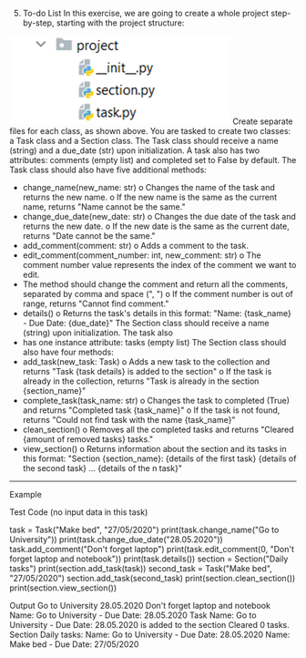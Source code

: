 5.	To-do List
In this exercise, we are going to create a whole project step-by-step, starting with the project structure:

![img.png](img.png)
Create separate files for each class, as shown above. You are tasked to create two classes: 
a Task class and a Section class.
The Task class should receive a name (string) and a due_date (str) upon initialization.
A task also has two attributes: comments (empty list) and completed set to False by default.
The Task class should also have five additional methods:
-	change_name(new_name: str)
o	Changes the name of the task and returns the new name.
o	If the new name is the same as the current name, returns "Name cannot be the same."
-	change_due_date(new_date: str) 
o	Changes the due date of the task and returns the new date.
o	If the new date is the same as the current date, returns "Date cannot be the same."
-	add_comment(comment: str)
o	Adds a comment to the task.
-	edit_comment(comment_number: int, new_comment: str)
o	The comment number value represents the index of the comment we want to edit.
- The method should change the comment and return all the comments, separated by comma and space (", ")
o	If the comment number is out of range, returns "Cannot find comment."
-	details()
o	Returns the task's details in this format:
"Name: {task_name} - Due Date: {due_date}"
The Section class should receive a name (string) upon initialization. The task also
- has one instance attribute: tasks (empty list)
The Section class should also have four methods:
-	add_task(new_task: Task)
o	Adds a new task to the collection and returns "Task {task details} is added to the section"
o	If the task is already in the collection, returns "Task is already in the section {section_name}"
-	complete_task(task_name: str) 
o	Changes the task to completed (True) and returns "Completed task {task_name}"
o	If the task is not found, returns "Could not find task with the name {task_name}"
-	clean_section()
o	Removes all the completed tasks and returns "Cleared {amount of removed tasks} tasks."
-	view_section()
o	Returns information about the section and its tasks in this format:
    "Section {section_name}:
     {details of the first task}
     {details of the second task}
     …
     {details of the n task}"
_______________________________________________
Example

Test Code	(no input data in this task)

task = Task("Make bed", "27/05/2020")
print(task.change_name("Go to University"))
print(task.change_due_date("28.05.2020"))
task.add_comment("Don't forget laptop")
print(task.edit_comment(0, "Don't forget laptop and notebook"))
print(task.details())
section = Section("Daily tasks")
print(section.add_task(task))
second_task = Task("Make bed", "27/05/2020")
section.add_task(second_task)
print(section.clean_section())
print(section.view_section())

Output
Go to University
28.05.2020
Don't forget laptop and notebook
Name: Go to University - Due Date: 28.05.2020
Task Name: Go to University - Due Date: 28.05.2020 is added to the section
Cleared 0 tasks.
Section Daily tasks:
Name: Go to University - Due Date: 28.05.2020
Name: Make bed - Due Date: 27/05/2020
